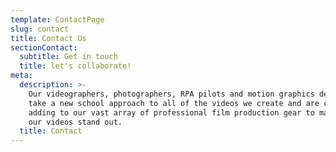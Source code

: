 ```yaml
---
template: ContactPage
slug: contact
title: Contact Us
sectionContact:
  subtitle: Get in touch
  title: let's collaborate!
meta:
  description: >-
    Our videographers, photographers, RPA pilots and motion graphics designers
    take a new school approach to all of the videos we create and are constantly
    adding to our vast array of professional film production gear to make all of
    our videos stand out.
  title: Contact
---
```

